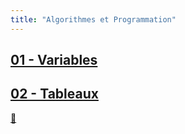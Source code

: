 ```yaml
---
title: "Algorithmes et Programmation"
---
```



## [01 - Variables](notes/variables.md)
## [02 - Tableaux](notes/tableaux.md)


[💩](notes/poop.md)
